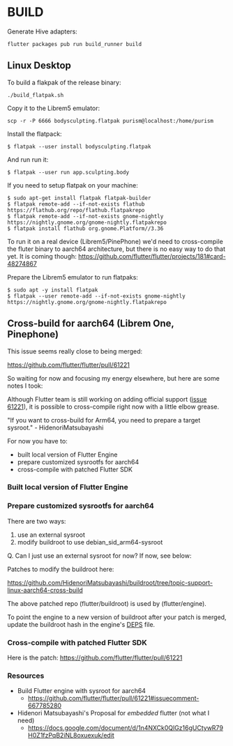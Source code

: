 # BUILD

Generate Hive adapters:
```
flutter packages pub run build_runner build
```


## Linux Desktop

To build a flakpak of the release binary:
```
./build_flatpak.sh
```

Copy it to the Librem5 emulator:
```
scp -r -P 6666 bodysculpting.flatpak purism@localhost:/home/purism
```

Install the flatpack:
```
$ flatpak --user install bodysculpting.flatpak
```

And run run it:
```
$ flatpak --user run app.sculpting.body
```



If you need to setup flatpak on your machine:
```
$ sudo apt-get install flatpak flatpak-builder
$ flatpak remote-add --if-not-exists flathub https://flathub.org/repo/flathub.flatpakrepo
$ flatpak remote-add --if-not-exists gnome-nightly https://nightly.gnome.org/gnome-nightly.flatpakrepo
$ flatpak install flathub org.gnome.Platform//3.36
```

To run it on a real device (Librem5/PinePhone) we'd need to cross-compile the fluter binary to aarch64 architecture, but there is no easy way to do that yet.  It is coming though:
https://github.com/flutter/flutter/projects/181#card-48274867


Prepare the Librem5 emulator to run flatpaks:
```
$ sudo apt -y install flatpak
$ flatpak --user remote-add --if-not-exists gnome-nightly https://nightly.gnome.org/gnome-nightly.flatpakrepo
```


## Cross-build for aarch64 (Librem One, Pinephone)

This issue seems really close to being merged:

https://github.com/flutter/flutter/pull/61221

So waiting for now and focusing my energy elsewhere, but here are some notes I took:

Although Flutter team is still working on adding official support ([issue 61221](https://github.com/flutter/flutter/pull/61221)),
it is possible to cross-compile right now with a little elbow grease.  

"If you want to cross-build for Arm64, you need to prepare a target sysroot." - HidenoriMatsubayashi

For now you have to:
- built local version of Flutter Engine
- prepare customized sysrootfs for aarch64
- cross-compile with patched Flutter SDK

### Built local version of Flutter Engine

### Prepare customized sysrootfs for aarch64

There are two ways:
1. use an external sysroot
2. modify buildroot to use debian_sid_arm64-sysroot

Q. Can I just use an external sysroot for now? If now, see below:

Patches to modify the buildroot here:

https://github.com/HidenoriMatsubayashi/buildroot/tree/topic-support-linux-aarch64-cross-build

The above patched repo (flutter/buildroot) is used by (flutter/engine).

To point the engine to a new version of buildroot after your patch is merged, update the buildroot hash in the engine's [DEPS](https://github.com/flutter/engine/blob/master/DEPS) file.

### Cross-compile with patched Flutter SDK
 
Here is the patch: https://github.com/flutter/flutter/pull/61221


### Resources
- Build Flutter engine with sysroot for aarch64
    - https://github.com/flutter/flutter/pull/61221#issuecomment-667785280
- Hidenori Matsubayashi's Proposal for *embedded* flutter (not what I need)
    - https://docs.google.com/document/d/1n4NXCk0QlGz16gUCtywR79H0Z1fzPqB2iNL8oxuexuk/edit



